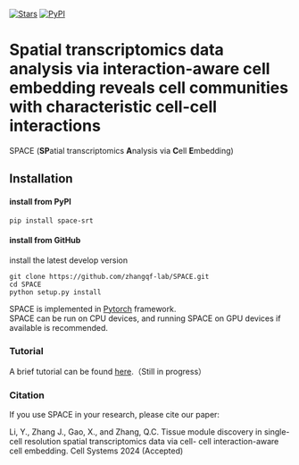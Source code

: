 [![Stars](https://img.shields.io/github/stars/zhangqf-lab/SPACE?logo=GitHub&color=yellow)](https://github.com/zhangqf-lab/SPACE) [![PyPI](https://img.shields.io/pypi/v/space-srt.svg)](https://pypi.org/project/space-srt)

# Spatial transcriptomics data analysis via interaction-aware cell embedding reveals cell communities with characteristic cell-cell interactions
SPACE (**SP**atial transcriptomics **A**nalysis via **C**ell **E**mbedding)

## Installation  	
#### install from PyPI

```shell
pip install space-srt
```

#### install from GitHub

install the latest develop version

```shell
git clone https://github.com/zhangqf-lab/SPACE.git
cd SPACE
python setup.py install
```

SPACE is implemented in [Pytorch](https://pytorch.org/) framework.  
SPACE can be run on CPU devices, and running SPACE on GPU devices if available is recommended.   

### Tutorial
A brief tutorial can be found [here](https://tutorial-space.readthedocs.io/en/latest/).（Still in progress）

### Citation
If you use SPACE in your research, please cite our paper:

Li, Y., Zhang J., Gao, X., and Zhang, Q.C. Tissue module discovery in single-cell resolution spatial transcriptomics data via cell- cell interaction-aware cell embedding. Cell Systems 2024 (Accepted)
